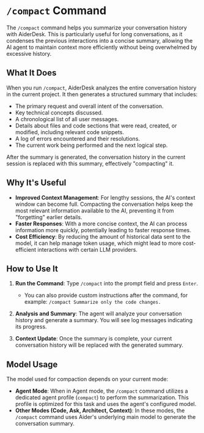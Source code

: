 # `/compact` Command

The `/compact` command helps you summarize your conversation history with AiderDesk. This is particularly useful for long conversations, as it condenses the previous interactions into a concise summary, allowing the AI agent to maintain context more efficiently without being overwhelmed by excessive history.

## What It Does

When you run `/compact`, AiderDesk analyzes the entire conversation history in the current project. It then generates a structured summary that includes:

-   The primary request and overall intent of the conversation.
-   Key technical concepts discussed.
-   A chronological list of all user messages.
-   Details about files and code sections that were read, created, or modified, including relevant code snippets.
-   A log of errors encountered and their resolutions.
-   The current work being performed and the next logical step.

After the summary is generated, the conversation history in the current session is replaced with this summary, effectively "compacting" it.

## Why It's Useful

-   **Improved Context Management**: For lengthy sessions, the AI's context window can become full. Compacting the conversation helps keep the most relevant information available to the AI, preventing it from "forgetting" earlier details.
-   **Faster Responses**: With a more concise context, the AI can process information more quickly, potentially leading to faster response times.
-   **Cost Efficiency**: By reducing the amount of historical data sent to the model, it can help manage token usage, which might lead to more cost-efficient interactions with certain LLM providers.

## How to Use It

1.  **Run the Command**: Type `/compact` into the prompt field and press `Enter`.
    -   You can also provide custom instructions after the command, for example: `/compact Summarize only the code changes.`

2.  **Analysis and Summary**: The agent will analyze your conversation history and generate a summary. You will see log messages indicating its progress.

3.  **Context Update**: Once the summary is complete, your current conversation history will be replaced with the generated summary.

## Model Usage

The model used for compaction depends on your current mode:

-   **Agent Mode**: When in Agent mode, the `/compact` command utilizes a dedicated agent profile (`compact`) to perform the summarization. This profile is optimized for this task and uses the agent's configured model.
-   **Other Modes (Code, Ask, Architect, Context)**: In these modes, the `/compact` command uses Aider's underlying main model to generate the conversation summary.
